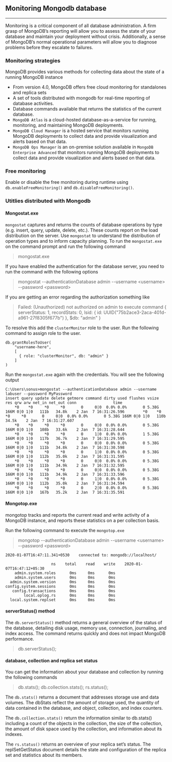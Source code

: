 ## Monitoring Mongodb database
----
Monitoring is a critical component of all database administration. A firm grasp of MongoDB’s reporting will allow you to assess the state of your database and maintain your deployment without crisis. Additionally, a sense of MongoDB’s normal operational parameters will allow you to diagnose problems before they escalate to failures.

### Monitoring strategies
MongoDB provides various methods for collecting data about the state of a running MongoDB instance
* From version 4.0, MongoDB offers free cloud monitoring for standalones and replica sets
* A set of tools distributed with mongodb for real-time reporting of database activities.
* Database commands available that returns the statistics of the current database.
* `MongoDB Atlas` is a cloud-hosted database-as-a-service for running, monitoring, and maintaining MongoDB deployments.
* `MongoDB Cloud Manager` is a hosted service that monitors running MongoDB deployments to collect data and provide visualization and alerts based on that data.
* `MongoDB Ops Manager` is an on-premise solution available in `MongoDB Enterprise Advanced` that monitors running MongoDB deployments to collect data and provide visualization and alerts based on that data.

### Free monitoring 
Enable or disable the free monitoring during runtime using `db.enableFreeMonitoring()` and `db.disableFreeMonitoring()`. 

### Utitlies distributed with Mongodb
#### Mongostat.exe
`mongostat` captures and returns the counts of database operations by type (e.g. insert, query, update, delete, etc.). These counts report on the load distribution on the server. Use `mongostat` to understand the distribution of operation types and to inform capacity planning. 
To run the `mongostat.exe` on the command prompt and run the following command
> mongostat.exe

If you have enabled the authentication for the database server, you need to run the command with the following options
> mongostat --authenticationDatabase admin --username &lt;username&gt; --password &lt;password&gt;

If you are getting an error regarding the authorization something like
> Failed: (Unauthorized) not authorized on admin to execute command { serverStatus: 1, recordStats: 0, lsid: { id: UUID("75b2ace3-2aca-401d-a961-27f8305f677b") }, $db: "admin" }

To resolve this add the `clusterMonitor` role to the user. Run the following command to assign role to the user.
```
db.grantRolesToUser(
    "username-here",
    [
      { role: "clusterMonitor", db: "admin" }
    ]
)
```
Run the `mongostat.exe` again with the credentials. You will see the following output
```
C:\Users\sonus>mongostat --authenticationDatabase admin --username labuser --password MyPassword
insert query update delete getmore command dirty used flushes vsize  res qrw arw net_in net_out conn                time
    *0    *0     *0     *0       0     0|0  0.0% 0.0%       0 5.38G 166M 0|0 1|0   111b   34.8k    2 Jan  7 16:31:26.596        *0    *0     *0     *0       0     0|0  0.0% 0.0%       0 5.38G 166M 0|0 1|0   110b   34.5k    2 Jan  7 16:31:27.607
    *0    *0     *0     *0       0     0|0  0.0% 0.0%       0 5.38G 166M 0|0 1|0   108b   33.6k    2 Jan  7 16:31:28.644
    *0    *0     *0     *0       0     1|0  0.0% 0.0%       1 5.38G 166M 0|0 1|0   117b   36.7k    2 Jan  7 16:31:29.595
    *0    *0     *0     *0       0     0|0  0.0% 0.0%       0 5.38G 166M 0|0 1|0   111b   34.8k    2 Jan  7 16:31:30.598
    *0    *0     *0     *0       0     1|0  0.0% 0.0%       0 5.38G 166M 0|0 1|0   112b   35.0k    2 Jan  7 16:31:31.595
    *0    *0     *0     *0       0     0|0  0.0% 0.0%       0 5.38G 166M 0|0 1|0   111b   34.9k    2 Jan  7 16:31:32.595
    *0    *0     *0     *0       0     0|0  0.0% 0.0%       0 5.38G 166M 0|0 1|0   111b   34.9k    2 Jan  7 16:31:33.596
    *0    *0     *0     *0       0     1|0  0.0% 0.0%       0 5.38G 166M 0|0 1|0   112b   35.0k    2 Jan  7 16:31:34.594
    *0    *0     *0     *0       0     2|0  0.0% 0.0%       0 5.38G 166M 0|0 1|0   167b   35.2k    2 Jan  7 16:31:35.591
```
#### Mongotop.exe
mongotop tracks and reports the current read and write activity of a MongoDB instance, and reports these statistics on a per collection basis.

Run the following command to execute the `mongotop.exe`
> mongotop --authenticationDatabase admin --username &lt;username&gt; --password &lt;password&gt;

```
2020-01-07T16:47:11.341+0530    connected to: mongodb://localhost/

                    ns    total    read    write    2020-01-07T16:47:12+05:30
    admin.system.roles      0ms     0ms      0ms
    admin.system.users      0ms     0ms      0ms
  admin.system.version      0ms     0ms      0ms
config.system.sessions      0ms     0ms      0ms
   config.transactions      0ms     0ms      0ms
        local.oplog.rs      0ms     0ms      0ms
  local.system.replset      0ms     0ms      0ms
  ```

  #### serverStatus() method
  The `db.serverStatus()` method returns a general overview of the status of the database, detailing disk usage, memory use, connection, journaling, and index access. The command returns quickly and does not impact MongoDB performance.
  > db.serverStatus();

  #### database, collection and replica set status
  You can get the information about your database and collection by running the following commands
  > db.stats();
  > db.collection.stats();
  > rs.status();

  The `db.stats()` returns a document that addresses storage use and data volumes. The dbStats reflect the amount of storage used, the quantity of data contained in the database, and object, collection, and index counters.

  The `db.collection.stats()` return the information similar to db.stats() including a count of the objects in the collection, the size of the collection, the amount of disk space used by the collection, and information about its indexes.

  The `rs.status()` returns an overview of your replica set’s status. The replSetGetStatus document details the state and configuration of the replica set and statistics about its members.
  
